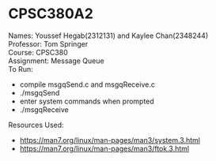 # CPSC380A2
Names: Youssef Hegab(2312131) and Kaylee Chan(2348244)  
Professor: Tom Springer  
Course: CPSC380  
Assignment: Message Queue  
To Run: 
- compile msgqSend.c and msgqReceive.c
- ./msgqSend <filename>
- enter system commands when prompted
- ./msgqReceive <filename>

Resources Used: 
- https://man7.org/linux/man-pages/man3/system.3.html
- https://man7.org/linux/man-pages/man3/ftok.3.html


